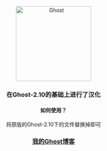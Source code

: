&nbsp;
<p align="center">
  <a href="https://ghost.org">
    <img src="https://user-images.githubusercontent.com/120485/43974508-b64b2fe8-9cd2-11e8-8e58-707254b8817c.png" width="200px" alt="Ghost" />
  </a>
</p>
<h3 align="center">在Ghost-2.10的基础上进行了汉化</h3>
<h4 align="center">如何使用？</h4>
<p align="center">将原版的Ghost-2.10下的文件替换掉即可</p>
<h3 align="center"><a href="https://33code.online">我的Ghost博客</a></h3>
